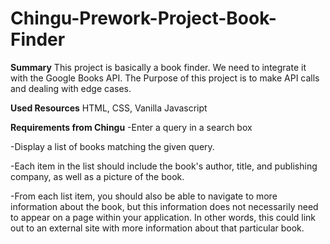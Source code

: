 # Chingu-Prework-Project-Book-Finder

**Summary**
This project is basically a book finder. We need to integrate it with the Google Books API. The Purpose of this project is to make API calls and dealing with edge cases.

**Used Resources**
HTML, CSS, Vanilla Javascript

**Requirements from Chingu**
-Enter a query in a search box

-Display a list of books matching the given query.

-Each item in the list should include the book's author, title, and publishing company, as well as a picture of the book.

-From each list item, you should also be able to navigate to more information about the book, but this information does not necessarily need to appear on a page within your application. In other words, this could link out to an external site with more information about that particular book.
